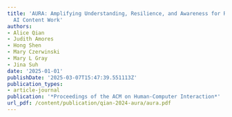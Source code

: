 ```yaml
---
title: 'AURA: Amplifying Understanding, Resilience, and Awareness for Responsible
  AI Content Work'
authors:
- Alice Qian
- Judith Amores
- Hong Shen
- Mary Czerwinski
- Mary L Gray
- Jina Suh
date: '2025-01-01'
publishDate: '2025-03-07T15:47:39.551113Z'
publication_types:
- article-journal
publication: '*Proceedings of the ACM on Human-Computer Interaction*'
url_pdf: /content/publication/qian-2024-aura/aura.pdf
---
```

